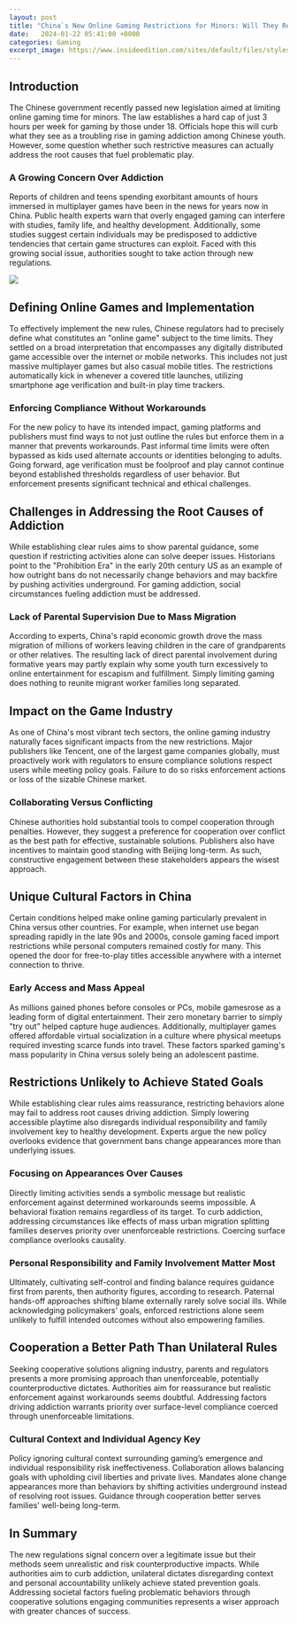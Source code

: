 ```yaml
---
layout: post
title: "China`s New Online Gaming Restrictions for Minors: Will They Really be Effective?"
date:   2024-01-22 05:41:00 +0000
categories: Gaming
excerpt_image: https://www.insideedition.com/sites/default/files/styles/video_1920x1080/public/images/2021-08/083121_china_video_games_web.jpeg.jpg?width=1280&amp;height=720
---
```


## Introduction
The Chinese government recently passed new legislation aimed at limiting online gaming time for minors. The law establishes a hard cap of just 3 hours per week for gaming by those under 18. Officials hope this will curb what they see as a troubling rise in gaming addiction among Chinese youth. However, some question whether such restrictive measures can actually address the root causes that fuel problematic play.
### A Growing Concern Over Addiction
Reports of children and teens spending exorbitant amounts of hours immersed in multiplayer games have been in the news for years now in China. Public health experts warn that overly engaged gaming can interfere with studies, family life, and healthy development. Additionally, some studies suggest certain individuals may be predisposed to addictive tendencies that certain game structures can exploit. Faced with this growing social issue, authorities sought to take action through new regulations.

![](https://www.insideedition.com/sites/default/files/styles/video_1920x1080/public/images/2021-08/083121_china_video_games_web.jpeg.jpg?width=1280&amp;height=720)
## Defining Online Games and Implementation  
To effectively implement the new rules, Chinese regulators had to precisely define what constitutes an "online game" subject to the time limits. They settled on a broad interpretation that encompasses any digitally distributed game accessible over the internet or mobile networks. This includes not just massive multiplayer games but also casual mobile titles. The restrictions automatically kick in whenever a covered title launches, utilizing smartphone age verification and built-in play time trackers.
### Enforcing Compliance Without Workarounds
For the new policy to have its intended impact, gaming platforms and publishers must find ways to not just outline the rules but enforce them in a manner that prevents workarounds. Past informal time limits were often bypassed as kids used alternate accounts or identities belonging to adults. Going forward, age verification must be foolproof and play cannot continue beyond established thresholds regardless of user behavior. But enforcement presents significant technical and ethical challenges.
## Challenges in Addressing the Root Causes of Addiction
While establishing clear rules aims to show parental guidance, some question if restricting activities alone can solve deeper issues. Historians point to the "Prohibition Era" in the early 20th century US as an example of how outright bans do not necessarily change behaviors and may backfire by pushing activities underground. For gaming addiction, social circumstances fueling addiction must be addressed.
### Lack of Parental Supervision Due to Mass Migration  
According to experts, China's rapid economic growth drove the mass migration of millions of workers leaving children in the care of grandparents or other relatives. The resulting lack of direct parental involvement during formative years may partly explain why some youth turn excessively to online entertainment for escapism and fulfillment. Simply limiting gaming does nothing to reunite migrant worker families long separated.
## Impact on the Game Industry
As one of China's most vibrant tech sectors, the online gaming industry naturally faces significant impacts from the new restrictions. Major publishers like Tencent, one of the largest game companies globally, must proactively work with regulators to ensure compliance solutions respect users while meeting policy goals. Failure to do so risks enforcement actions or loss of the sizable Chinese market. 
### Collaborating Versus Conflicting 
Chinese authorities hold substantial tools to compel cooperation through penalties. However, they suggest a preference for cooperation over conflict as the best path for effective, sustainable solutions. Publishers also have incentives to maintain good standing with Beijing long-term. As such, constructive engagement between these stakeholders appears the wisest approach.
## Unique Cultural Factors in China
Certain conditions helped make online gaming particularly prevalent in China versus other countries. For example, when internet use began spreading rapidly in the late 90s and 2000s, console gaming faced import restrictions while personal computers remained costly for many. This opened the door for free-to-play titles accessible anywhere with a internet connection to thrive. 
### Early Access and Mass Appeal
As millions gained phones before consoles or PCs, mobile gamesrose as a leading form of digital entertainment. Their zero monetary barrier to simply "try out" helped capture huge audiences. Additionally, multiplayer games offered affordable virtual socialization in a culture where physical meetups required investing scarce funds into travel. These factors sparked gaming's mass popularity in China versus solely being an adolescent pastime.
## Restrictions Unlikely to Achieve Stated Goals
While establishing clear rules aims reassurance, restricting behaviors alone may fail to address root causes driving addiction. Simply lowering accessible playtime also disregards individual responsibility and family involvement key to healthy development. Experts argue the new policy overlooks evidence that government bans change appearances more than underlying issues. 
### Focusing on Appearances Over Causes
Directly limiting activities sends a symbolic message but realistic enforcement against determined workarounds seems impossible. A behavioral fixation remains regardless of its target. To curb addiction, addressing circumstances like effects of mass urban migration splitting families deserves priority over unenforceable restrictions. Coercing surface compliance overlooks causality.
### Personal Responsibility and Family Involvement Matter Most  
Ultimately, cultivating self-control and finding balance requires guidance first from parents, then authority figures, according to research. Paternal hands-off approaches shifting blame externally rarely solve social ills. While acknowledging policymakers' goals, enforced restrictions alone seem unlikely to fulfill intended outcomes without also empowering families.
## Cooperation a Better Path Than Unilateral Rules
Seeking cooperative solutions aligning industry, parents and regulators presents a more promising approach than unenforceable, potentially counterproductive dictates. Authorities aim for reassurance but realistic enforcement against workarounds seems doubtful. Addressing factors driving addiction warrants priority over surface-level compliance coerced through unenforceable limitations.
### Cultural Context and Individual Agency Key
Policy ignoring cultural context surrounding gaming’s emergence and individual responsibility risk ineffectiveness. Collaboration allows balancing goals with upholding civil liberties and private lives. Mandates alone change appearances more than behaviors by shifting activities underground instead of resolving root issues. Guidance through cooperation better serves families’ well-being long-term.
## In Summary
The new regulations signal concern over a legitimate issue but their methods seem unrealistic and risk counterproductive impacts. While authorities aim to curb addiction, unilateral dictates disregarding context and personal accountability unlikely achieve stated prevention goals. Addressing societal factors fueling problematic behaviors through cooperative solutions engaging communities represents a wiser approach with greater chances of success.